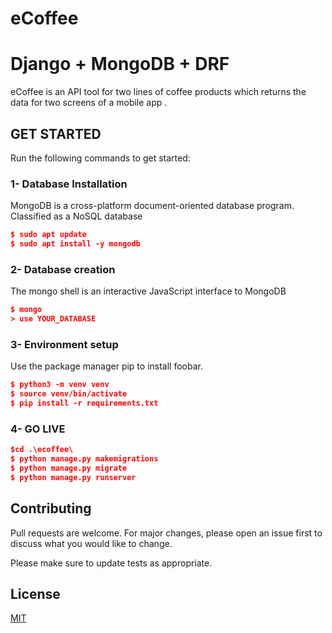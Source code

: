 
# eCoffee


# Django + MongoDB + DRF

eCoffee is an API tool for two lines of coffee products which returns the data for two screens of a mobile app .


## GET STARTED
Run the following commands to get started:


### 1- Database Installation
MongoDB is a cross-platform document-oriented database program. Classified as a NoSQL database
```json
$ sudo apt update
$ sudo apt install -y mongodb
```

### 2- Database creation
The mongo shell is an interactive JavaScript interface to MongoDB
```json
$ mongo
> use YOUR_DATABASE
```

### 3- Environment setup
Use the package manager pip to install foobar.

```json
$ python3 -m venv venv
$ source venv/bin/activate
$ pip install -r requirements.txt
```

### 4- GO LIVE
```json
$cd .\ecoffee\
$ python manage.py makemigrations
$ python manage.py migrate
$ python manage.py runserver
```

## Contributing
Pull requests are welcome. For major changes, please open an issue first to discuss what you would like to change.

Please make sure to update tests as appropriate.

## License
[MIT](https://choosealicense.com/licenses/mit/)